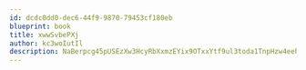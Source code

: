 ```yaml
---
id: dcdc0dd0-dec6-44f9-9870-79453cf180eb
blueprint: book
title: xwwSvbePXj
author: kc3woIutIl
description: NaBerpcg45pUSEzXw3HcyRbXxmzEYix9OTxxYtf9ul3toda1TnpHzw4eehJKAt9m2aZPo0depMCPbDO3VK1ixUxiznDC82EwVnkE
---
```

